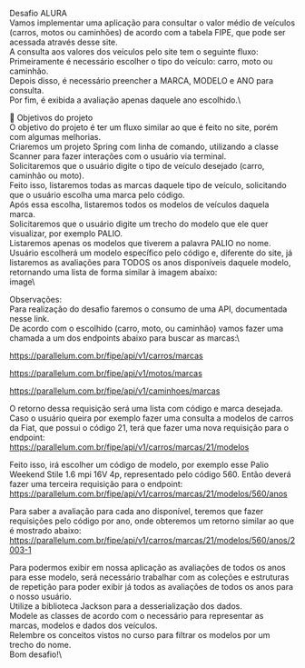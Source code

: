 Desafio ALURA\
Vamos implementar uma aplicação para consultar o valor médio de veículos (carros, motos ou caminhões) de acordo com a tabela FIPE, que pode ser acessada através desse site.\
A consulta aos valores dos veículos pelo site tem o seguinte fluxo:\
Primeiramente é necessário escolher o tipo do veículo: carro, moto ou caminhão.\
Depois disso, é necessário preencher a MARCA, MODELO e ANO para consulta.\
Por fim, é exibida a avaliação apenas daquele ano escolhido.\\


🔨 Objetivos do projeto\
O objetivo do projeto é ter um fluxo similar ao que é feito no site, porém com algumas melhorias.\
Criaremos um projeto Spring com linha de comando, utilizando a classe Scanner para fazer interações com o usuário via terminal.\
Solicitaremos que o usuário digite o tipo de veículo desejado (carro, caminhão ou moto).\
Feito isso, listaremos todas as marcas daquele tipo de veículo, solicitando que o usuário escolha uma marca pelo código.\
Após essa escolha, listaremos todos os modelos de veículos daquela marca.\
Solicitaremos que o usuário digite um trecho do modelo que ele quer visualizar, por exemplo PALIO.\
Listaremos apenas os modelos que tiverem a palavra PALIO no nome.\
Usuário escolherá um modelo específico pelo código e, diferente do site, já listaremos as avaliações para TODOS os anos disponíveis daquele modelo, retornando uma lista de forma similar à imagem abaixo:\
image\

Observações:\
Para realização do desafio faremos o consumo de uma API, documentada nesse link.\
De acordo com o escolhido (carro, moto, ou caminhão) vamos fazer uma chamada a um dos endpoints abaixo para buscar as marcas:\

https://parallelum.com.br/fipe/api/v1/carros/marcas

https://parallelum.com.br/fipe/api/v1/motos/marcas

https://parallelum.com.br/fipe/api/v1/caminhoes/marcas

O retorno dessa requisição será uma lista com código e marca desejada. Caso o usuário queira por exemplo fazer uma consulta a modelos de carros da Fiat, que possui o código 21, terá que fazer uma nova requisição para o endpoint:\
https://parallelum.com.br/fipe/api/v1/carros/marcas/21/modelos

Feito isso, irá escolher um código de modelo, por exemplo esse Palio Weekend Stile 1.6 mpi 16V 4p, representado pelo código 560. Então deverá fazer uma terceira requisição para o endpoint:\
https://parallelum.com.br/fipe/api/v1/carros/marcas/21/modelos/560/anos

Para saber a avaliação para cada ano disponível, teremos que fazer requisições pelo código por ano, onde obteremos um retorno similar ao que é mostrado abaixo:\
https://parallelum.com.br/fipe/api/v1/carros/marcas/21/modelos/560/anos/2003-1

Para podermos exibir em nossa aplicação as avaliações de todos os anos para esse modelo, será necessário trabalhar com as coleções e estruturas de repetição para poder exibir já todos as avaliações de todos os anos para o nosso usuário.\
Utilize a biblioteca Jackson para a desserialização dos dados.\
Modele as classes de acordo com o necessário para representar as marcas, modelos e dados dos veículos.\
Relembre os conceitos vistos no curso para filtrar os modelos por um trecho do nome.\
Bom desafio!\
